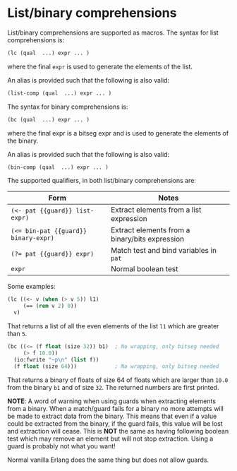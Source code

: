 # List/binary comprehensions

List/binary comprehensions are supported as macros. The syntax for
list comprehensions is:

```lisp
(lc (qual  ...) expr ... )
```

where the final ``expr`` is used to generate the elements of the list.

An alias is provided such that the following is also valid:

```lisp
(list-comp (qual  ...) expr ... )
```

The syntax for binary comprehensions is:

```lisp
(bc (qual  ...) expr ... )
```

where the final expr is a bitseg expr and is used to generate the
elements of the binary.

An alias is provided such that the following is also valid:

```lisp
(bin-comp (qual  ...) expr ... )
```


The supported qualifiers, in both list/binary comprehensions are:

| Form | Notes |
| -- | -- |
| ``(<- pat {{guard}} list-expr)`` | Extract elements from a list expression |
| ``(<= bin-pat {{guard}} binary-expr)`` | Extract elements from a binary/bits expression|
| ``(?= pat {{guard}} expr)`` | Match test and bind variables in ``pat`` |
| ``expr`` | Normal boolean test |

Some examples:

```lisp
(lc ((<- v (when (> v 5)) l1)
     (== (rem v 2) 0))
  v)
```

That returns a list of all the even elements of the list ``l1`` which are
greater than ``5``.

```lisp
(bc ((<= (f float (size 32)) b1)  ; No wrapping, only bitseg needed
     (> f 10.0))
  (io:fwrite "~p\n" (list f))
  (f float (size 64)))            ; No wrapping, only bitseg needed
```

That returns a binary of floats of size 64 of floats which are larger than
``10.0`` from the binary ``b1`` and of size ``32``. The returned numbers 
are first printed.

**NOTE**: A word of warning when using guards when extracting elements 
from a binary.  When a match/guard fails for a binary no more attempts 
will be made to extract data from the binary. This means that even if a
value could be extracted from the binary, if the guard fails, this value
will be lost and extraction will cease. This is **NOT** the same as
having following boolean test which may remove an element but will not
stop extraction. Using a guard is probably not what you want!

Normal vanilla Erlang does the same thing but does not allow guards.

